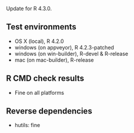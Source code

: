 
Update for R 4.3.0. 

## Test environments

* OS X (local), R 4.2.0
* windows (on appveyor), R 4.2.3-patched
* windows (on win-builder), R-devel & R-release
* mac (on mac-builder), R-release

## R CMD check results

* Fine on all platforms

## Reverse dependencies

* hutils: fine
